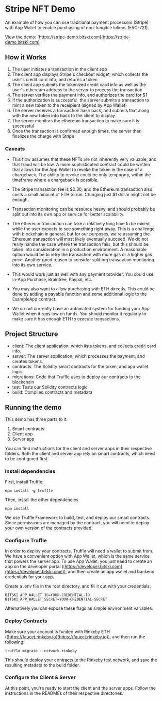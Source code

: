 # Stripe NFT Demo

An example of how you can use traditional payment processors (Stripe) with App Wallet to enable purchasing of non-fungible tokens (ERC-721).

View the demo: [https://stripe-demo.bitski.com](https://stripe-demo.bitski.com)

## How it Works

1. The user initiates a transaction in the client app
2. The client app displays Stripe's checkout widget, which collects the user's credit card info, and returns a token
3. The client app submits the tokenized credit card info as well as the user's ethereum address to the server to process the transaction
4. The server verifies the payment info, and authorizes the card for $1
5. If the authorization is successful, the server submits a transaction to mint a new token to the receipient (signed by App Wallet)
6. The server receives a transaction hash back, and submits that along with the new token info back to the client to display
7. The server monitors the ethereum transaction to make sure it is successful
8. Once the transaction is confirmed enough times, the server then finalizes the charge with Stripe

### Caveats

- This flow assumes that these NFTs are not inherently very valuable, and that fraud will be low. A more sophisticated contract could be written that allows for the App Wallet to revoke the token in the case of a chargeback. The ability to revoke could be only temporary, within the timeframe where a chargeback is possible.

- The Stripe transaction fee is $0.30, and the Ethereum transaction also costs a small amount of ETH to run. Charging just $1 dollar might not be enough.

- Transaction monitoring can be resource heavy, and should probably be split out into its own app or service for better scalability.

- The ethereum transaction can take a relatively long time to be mined, while the user expects to see something right away. This is a challenge with blockchain in general, but for our purposes, we're assuming the Ethereum transaction will most likely eventually succeed. We do not really handle the case where the transaction fails, but this should be taken into consideration in a production environment. A reasonable option would be to retry the transaction with more gas or a higher gas price. Another good reason to consider splitting transaction monitoring into its own service.

- This would work just as well with any payment provider. You could use In-App Purchase, Braintree, Paypal, etc.

- You may also want to allow purchasing with ETH directly. This could be done by adding a payable function and some additional logic to the ExampleApp contract.

- We do not currently have an automated system for funding your App Wallet when it runs low on funds. You should monitor it regularly to make sure it has enough ETH to execute transactions.

## Project Structure

- client: The client application, which lists tokens, and collects credit card info.
- server: The server application, which processes the payment, and creates tokens.
- contracts: The Solidity smart contracts for the token, and app wallet logic.
- migrations: Code that Truffle uses to deploy our contracts to the blockchain
- test: Tests our Solidity contracts logic
- build: Compiled contracts and metadata

## Running the demo

This demo has three parts to it:

1. Smart contracts
2. Client app
3. Server app

You can find instructions for the client and server apps in their respective folders. Both the client and server app rely on smart contracts, which need to be configured first.

### Install dependencies

First, install Truffle:

```
npm install -g truffle
```

Then, install the other dependencies

```
npm install
```

We use Truffle Framework to build, test, and deploy our smart contracts. Since permissions are managed by the contract, you will need to deploy your own version of the contracts provided.

### Configure Truffle

In order to deploy your contracts, Truffle will need a wallet to submit from. We have a convenient option with App Wallet, which is the same service that powers the server app. To use App Wallet, you just need to create an app on the developer portal ([https://developer.bitski.com](https://developer.bitski.com)), and then create an app wallet and backend credentials for your app.

Create a .env file in the root directory, and fill it out with your credentials:

```
BITSKI_APP_WALLET_ID=YOUR-CREDENTIAL-ID
BITSKI_APP_WALLET_SECRET=YOUR-CREDENTIAL-SECRET
```

Alternatively you can expose these flags as simple environment variables.

### Deploy Contracts

Make sure your account is funded with Rinkeby ETH ([https://faucet.rinkeby.io](https://faucet.rinkeby.io)), and then run the following:

```
truffle migrate --network rinkeby
```

This should deploy your contracts to the Rinkeby test network, and save the resulting metadata to the build folder.

### Configure the Client & Server

At this point, you're ready to start the client and the server apps. Follow the instructions in the READMEs of their respective directories.
